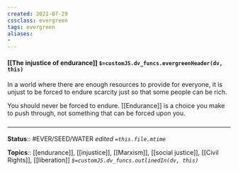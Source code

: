 ```yaml
---
created: 2021-07-29
cssclass: evergreen
tags: evergreen
aliases:
- 
---
```


#### [[The injustice of endurance]] `$=customJS.dv_funcs.evergreenHeader(dv, this)`

In a world where there are enough resources to provide for everyone, it is unjust to be forced to endure scarcity just so that some people can be rich. 

You should never be forced to endure. [[Endurance]] is a choice you make to push through, not something that can be forced upon you.
### <hr class="footnote"/>

**Status**:: #EVER/SEED/WATER 
*edited `=this.file.mtime`*

**Topics**:: [[endurance]], [[injustice]], [[Marxism]], [[social justice]], [[Civil Rights]], [[liberation]]
*`$=customJS.dv_funcs.outlinedIn(dv, this)`*


